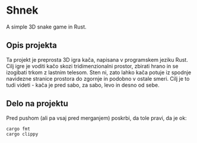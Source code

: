 # Shnek
A simple 3D snake game in Rust.

## Opis projekta
Ta projekt je preprosta 3D igra kača, napisana v programskem jeziku Rust. 
Cilj igre je voditi kačo skozi tridimenzionalni prostor, zbirati hrano in 
se izogibati trkom z lastnim telesom. Sten ni, zato lahko kača potuje iz spodnje 
navidezne stranice prostora do zgornje in podobno v ostale smeri. Cilj je to 
tudi videti - kača je pred sabo, za sabo, levo in desno od sebe.

## Delo na projektu
Pred pushom (ali pa vsaj pred merganjem) poskrbi, da tole pravi, da je ok:
```sh
cargo fmt
cargo clippy
```
